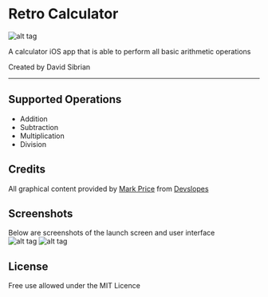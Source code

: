 # Retro Calculator
![alt tag](https://github.com/David-Sibrian08/RetroCalculator/blob/master/Retro%20Calculator/Assets.xcassets/Retro-Calc.imageset/Retro-Calc.png?raw=true) </br>

A calculator iOS app that is able to perform all basic arithmetic operations

Created by David Sibrian
- - - -
## Supported Operations
* Addition
* Subtraction
* Multiplication
* Division </br>

## Credits
All graphical content provided by [Mark Price](https://www.udemy.com/user/mark-price-2/) from [Devslopes](http://devslopes.com) 

## Screenshots
Below are screenshots of the launch screen and user interface </br>
![alt tag](https://github.com/David-Sibrian08/RetroCalculator/blob/master/Screenshots/LaunchScreen.png?raw=true)
![alt tag](https://github.com/David-Sibrian08/RetroCalculator/blob/master/Screenshots/UserInterface.png?raw=true)

## License
Free use allowed under the MIT Licence

